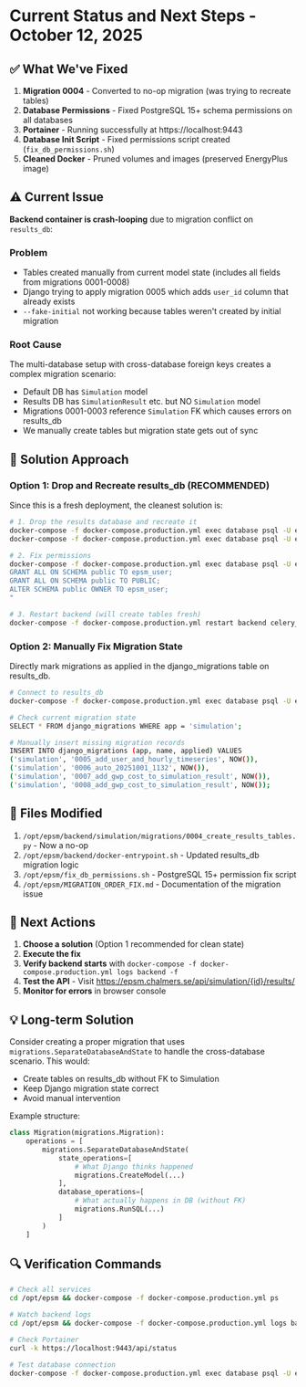 # Current Status and Next Steps - October 12, 2025

## ✅ What We've Fixed

1. **Migration 0004** - Converted to no-op migration (was trying to recreate tables)
2. **Database Permissions** - Fixed PostgreSQL 15+ schema permissions on all databases
3. **Portainer** - Running successfully at https://localhost:9443
4. **Database Init Script** - Fixed permissions script created (`fix_db_permissions.sh`)
5. **Cleaned Docker** - Pruned volumes and images (preserved EnergyPlus image)

## ⚠️ Current Issue

**Backend container is crash-looping** due to migration conflict on `results_db`:

### Problem
- Tables created manually from current model state (includes all fields from migrations 0001-0008)
- Django trying to apply migration 0005 which adds `user_id` column that already exists
- `--fake-initial` not working because tables weren't created by initial migration

### Root Cause
The multi-database setup with cross-database foreign keys creates a complex migration scenario:
- Default DB has `Simulation` model
- Results DB has `SimulationResult` etc. but NO `Simulation` model
- Migrations 0001-0003 reference `Simulation` FK which causes errors on results_db
- We manually create tables but migration state gets out of sync

## 🔧 Solution Approach

### Option 1: Drop and Recreate results_db (RECOMMENDED)
Since this is a fresh deployment, the cleanest solution is:

```bash
# 1. Drop the results database and recreate it
docker-compose -f docker-compose.production.yml exec database psql -U epsm_user -d epsm_db -c "DROP DATABASE IF EXISTS epsm_results;"
docker-compose -f docker-compose.production.yml exec database psql -U epsm_user -d epsm_db -c "CREATE DATABASE epsm_results OWNER epsm_user;"

# 2. Fix permissions
docker-compose -f docker-compose.production.yml exec database psql -U epsm_user -d epsm_results -c "
GRANT ALL ON SCHEMA public TO epsm_user;
GRANT ALL ON SCHEMA public TO PUBLIC;
ALTER SCHEMA public OWNER TO epsm_user;
"

# 3. Restart backend (will create tables fresh)
docker-compose -f docker-compose.production.yml restart backend celery_worker celery_beat
```

### Option 2: Manually Fix Migration State
Directly mark migrations as applied in the django_migrations table on results_db.

```bash
# Connect to results_db
docker-compose -f docker-compose.production.yml exec database psql -U epsm_user -d epsm_results

# Check current migration state
SELECT * FROM django_migrations WHERE app = 'simulation';

# Manually insert missing migration records
INSERT INTO django_migrations (app, name, applied) VALUES 
('simulation', '0005_add_user_and_hourly_timeseries', NOW()),
('simulation', '0006_auto_20251001_1132', NOW()),
('simulation', '0007_add_gwp_cost_to_simulation_result', NOW()),
('simulation', '0008_add_gwp_cost_to_simulation_result', NOW());
```

## 📝 Files Modified

1. `/opt/epsm/backend/simulation/migrations/0004_create_results_tables.py` - Now a no-op
2. `/opt/epsm/backend/docker-entrypoint.sh` - Updated results_db migration logic
3. `/opt/epsm/fix_db_permissions.sh` - PostgreSQL 15+ permission fix script
4. `/opt/epsm/MIGRATION_ORDER_FIX.md` - Documentation of the migration issue

## 🚀 Next Actions

1. **Choose a solution** (Option 1 recommended for clean state)
2. **Execute the fix**
3. **Verify backend starts** with `docker-compose -f docker-compose.production.yml logs backend -f`
4. **Test the API** - Visit https://epsm.chalmers.se/api/simulation/{id}/results/
5. **Monitor for errors** in browser console

## 💡 Long-term Solution

Consider creating a proper migration that uses `migrations.SeparateDatabaseAndState` to handle the cross-database scenario. This would:
- Create tables on results_db without FK to Simulation
- Keep Django migration state correct
- Avoid manual intervention

Example structure:
```python
class Migration(migrations.Migration):
    operations = [
        migrations.SeparateDatabaseAndState(
            state_operations=[
                # What Django thinks happened
                migrations.CreateModel(...)
            ],
            database_operations=[
                # What actually happens in DB (without FK)
                migrations.RunSQL(...)
            ]
        )
    ]
```

## 🔍 Verification Commands

```bash
# Check all services
cd /opt/epsm && docker-compose -f docker-compose.production.yml ps

# Watch backend logs
cd /opt/epsm && docker-compose -f docker-compose.production.yml logs backend -f

# Check Portainer
curl -k https://localhost:9443/api/status

# Test database connection
docker-compose -f docker-compose.production.yml exec database psql -U epsm_user -d epsm_results -c "\dt"
```

